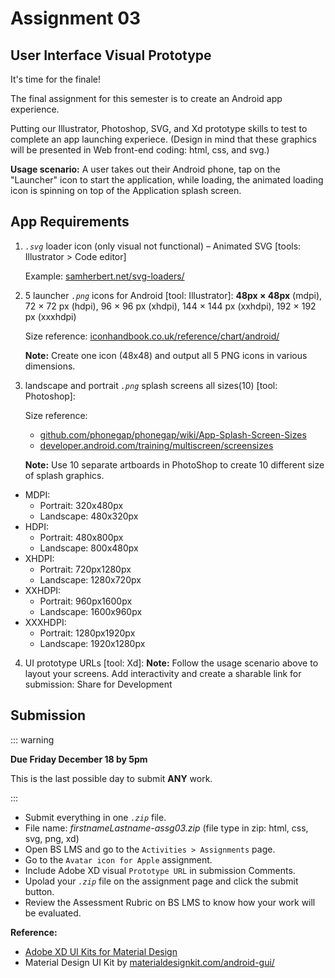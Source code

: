 # Assignment 03  

## User Interface Visual Prototype

It's time for the finale!

The final assignment for this semester is to create an Android app experience.

Putting our Illustrator, Photoshop, SVG, and Xd prototype skills to test to complete an app launching experiece. (Design in mind that these graphics will be presented in Web front-end coding: html, css, and svg.)

**Usage scenario:** A user takes out their Android phone, tap on the "Launcher" icon to start the application, while loading, the animated loading icon is spinning on top of the Application splash screen.

## App Requirements

1. _`.svg`_ loader icon (only visual not functional) – Animated SVG [tools: Illustrator > Code editor]

   Example: [samherbert.net/svg-loaders/](http://samherbert.net/svg-loaders/)

2. 5 launcher _`.png`_ icons for Android [tool: Illustrator]: **48px × 48px** (mdpi), 72 × 72 px (hdpi), 96 × 96 px (xhdpi), 144 × 144 px (xxhdpi), 192 × 192 px (xxxhdpi) 

   Size reference: [iconhandbook.co.uk/reference/chart/android/](http://iconhandbook.co.uk/reference/chart/android/)

   **Note:** Create one icon (48x48) and output all 5 PNG icons in various dimensions. 

3. landscape and portrait _`.png`_ splash screens all sizes(10) [tool: Photoshop]:

    Size reference: 
    - [github.com/phonegap/phonegap/wiki/App-Splash-Screen-Sizes](https://github.com/phonegap/phonegap/wiki/App-Splash-Screen-Sizes)
    - [developer.android.com/training/multiscreen/screensizes](https://developer.android.com/training/multiscreen/screensizes)

   **Note:** Use 10 separate artboards in PhotoShop to create 10 different size of splash graphics. 

- MDPI:
    - Portrait: 320x480px
    - Landscape: 480x320px
- HDPI:
    - Portrait: 480x800px
    - Landscape: 800x480px
- XHDPI:
    - Portrait: 720px1280px
    - Landscape: 1280x720px
- XXHDPI:
    - Portrait: 960px1600px
    - Landscape: 1600x960px
- XXXHDPI:
    - Portrait: 1280px1920px
    - Landscape: 1920x1280px

4. UI prototype URLs [tool: Xd]: 
   **Note:** Follow the usage scenario above to layout your screens. Add interactivity and create a sharable link for submission: Share for Development



## Submission

::: warning

**Due Friday December 18 by 5pm**

This is the last possible day to submit **ANY** work.

:::

- Submit everything in one *`.zip`* file.
- File name: *firstnameLastname-assg03.zip* (file type in zip: html, css, svg, png, xd)
- Open BS LMS and go to the `Activities > Assignments` page.
- Go to the `Avatar icon for Apple` assignment.
- Include Adobe XD visual `Prototype URL` in submission Comments.
- Upolad your _`.zip`_ file on the assignment page and click the submit button.
- Review the Assessment Rubric on BS LMS to know how your work will be evaluated.


**Reference:** 
- [Adobe XD UI Kits for Material Design](https://www.adobe.com/ca/products/xd/resources.html) 
- Material Design UI Kit by [materialdesignkit.com/android-gui/](https://materialdesignkit.com/android-gui/)